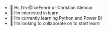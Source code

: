 - 👋 Hi, I’m @IceFenrir or Christian Alencar
- 👀 I’m interested in learn
- 🌱 I’m currently learning Python and Power BI
- 💞️ I’m looking to collaborate on to start learn
